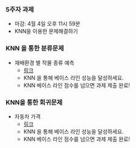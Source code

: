 ### 5주자 과제
- 마감: 4월 4일 오후 11시 59분
- KNN을 이용한 문제해결하기

### KNN 을 통한 분류문제 
- 재배환경 별 작물 종류 예측
  - [링크](https://www.kaggle.com/t/c70d8464ca5644ff895eb42b6b26c527)
  - KNN 을 통해 베이스 라인 성능을 달성하세요.
  - KNN 베이스 라인 점수를 넘으면 과제 제출 완료!
 
### KNN을 통한 회귀문제
- 자동차 가격 
  - [링크](https://www.kaggle.com/t/644c4141565843d5a7d46873bffc2679)
  - KNN 을 통해 베이스 라인 성능을 달성하세요.
  - KNN 베이스 라인 점수를 넘으면 과제 제출 완료! 
